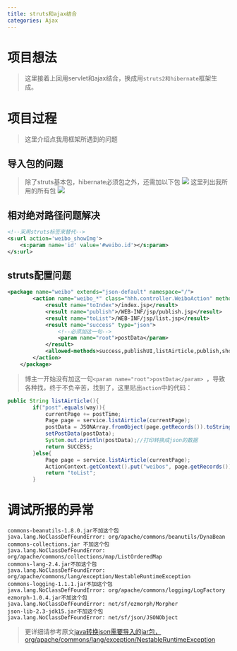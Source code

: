 ```yaml
---
title: struts和ajax结合
categories: Ajax
---
```

# 项目想法
> 这里接着上回用servlet和ajax结合，换成用`struts2和hibernate`框架生成。

# 项目过程
> 这里介绍点我用框架所遇到的问题

## 导入包的问题
> 除了struts基本包，hibernate必须包之外，还需加以下包
![](J2EE-sh_Ajax/1.png)
> 这里列出我所用的所有包
![](J2EE-sh_Ajax/2.png)

## 相对绝对路径问题解决
``` xml
<!--采用struts标签来替代-->
<s:url action='weibo_showImg'>
	<s:param name='id' value='#weibo.id'></s:param>
</s:url>
```
## struts配置问题
``` xml
<package name="weibo" extends="json-default" namespace="/">
        <action name="weibo_*" class="hhh.controller.WeiboAction" method="{1}">
            <result name="toIndex">/index.jsp</result>
            <result name="publish">/WEB-INF/jsp/publish.jsp</result>
            <result name="toList">/WEB-INF/jsp/list.jsp</result>
            <result name="success" type="json">
                <!--必须加这一句-->
            	<param name="root">postData</param> 
            </result>
            <allowed-methods>success,publishUI,listAirticle,publish,showImg</allowed-methods>
        </action>
    </package>
```
> 博主一开始没有加这一句`<param name="root">postData</param> `，导致各种找，终于不负辛苦，找到了，这里贴出`action`中的代码：
``` java
public String listAirticle(){
		if("post".equals(way)){
			currentPage += postTime;
			Page page = service.listAirticle(currentPage);
			postData = JSONArray.fromObject(page.getRecords()).toString();
			setPostData(postData);
			System.out.println(postData);//打印转换成json的数据
			return SUCCESS;
		}else{
			Page page = service.listAirticle(currentPage);
			ActionContext.getContext().put("weibos", page.getRecords());
			return "toList";
		}
```

# 调试所报的异常
```
commons-beanutils-1.8.0.jar不加这个包 
java.lang.NoClassDefFoundError: org/apache/commons/beanutils/DynaBean 
commons-collections.jar 不加这个包 
java.lang.NoClassDefFoundError: org/apache/commons/collections/map/ListOrderedMap
commons-lang-2.4.jar不加这个包 
java.lang.NoClassDefFoundError: org/apache/commons/lang/exception/NestableRuntimeException
commons-logging-1.1.1.jar不加这个包 
java.lang.NoClassDefFoundError: org/apache/commons/logging/LogFactory 
ezmorph-1.0.4.jar不加这个包 
java.lang.NoClassDefFoundError: net/sf/ezmorph/Morpher 
json-lib-2.3-jdk15.jar不加这个包 
java.lang.NoClassDefFoundError: net/sf/json/JSONObject 
```
> 更详细请参考原文[java转换json需要导入的jar包，org/apache/commons/lang/exception/NestableRuntimeException](http://blog.csdn.net/zenson_g/article/details/8491436)